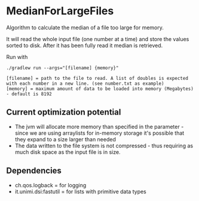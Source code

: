 # MedianForLargeFiles
Algorithm to calculate the median of a file too large for memory.

It will read the whole input file (one number at a time) and store the values sorted to disk. After it has been fully read it median is retrieved.


Run with
```
./gradlew run --args="[filename] {memory}"
```
```
[filename] = path to the file to read. A list of doubles is expected with each number in a new line. (see number.txt as example)
[memory] = maximum amount of data to be loaded into memory (Megabytes) - default is 8192
```

## Current optimization potential
* The jvm will allocate more memory than specified in the parameter - since we are using arraylists for in-memory storage it's possible that they expand to a size larger than needed
* The data written to the file system is not compressed - thus requiring as much disk space as the input file is in size.

## Dependencies
* ch.qos.logback = for logging
* it.unimi.dsi:fastutil = for lists with primitive data types

